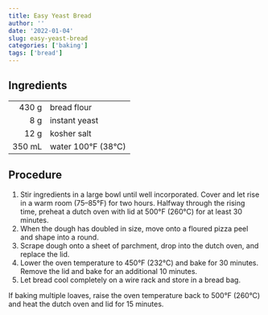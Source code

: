 ```yaml
---
title: Easy Yeast Bread
author: ''
date: '2022-01-04'
slug: easy-yeast-bread
categories: ['baking']
tags: ['bread']
---
```


## Ingredients

|        |                            |
|-------:|:---------------------------|
| 430 g  | bread flour                |
|   8 g  | instant yeast              |
|  12 g  | kosher salt                |
| 350 mL | water 100&deg;F (38&deg;C) |

## Procedure

1. Stir ingredients in a large bowl until well incorporated. Cover and let rise in a warm room (75&ndash;85&deg;F) for two hours. Halfway through the rising time, preheat a dutch oven with lid at 500&deg;F (260&deg;C) for at least 30 minutes.
2. When the dough has doubled in size, move onto a floured pizza peel and shape into a round.
3. Scrape dough onto a sheet of parchment, drop into the dutch oven, and replace the lid.
4. Lower the oven temperature to 450&deg;F (232&deg;C) and bake for 30 minutes.  Remove the lid and bake for an additional 10 minutes.
5. Let bread cool completely on a wire rack and store in a bread bag.

If baking multiple loaves, raise the oven temperature back to 500&deg;F (260&deg;C) and heat the dutch oven and lid for 15 minutes.